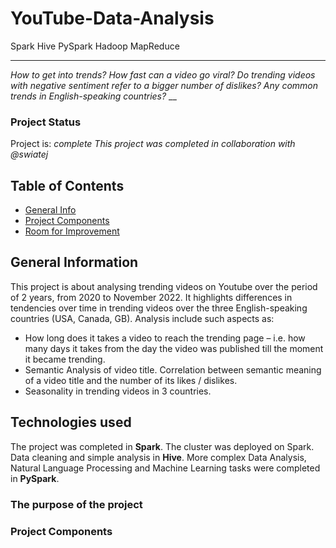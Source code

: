 # YouTube-Data-Analysis

Spark Hive PySpark Hadoop MapReduce

___
_How to get into trends? How fast can a video go viral? Do trending videos with negative sentiment refer to a bigger number of dislikes? Any common trends in English-speaking countries?_
__ 

### Project Status
Project is: _complete_
_This project was completed in collaboration with @swiatej_

## Table of Contents
* [General Info](#general-information)
* [Project Components](#project-components)
* [Room for Improvement](#room-for-improvement)

## General Information
This project is about analysing trending videos on Youtube over the period of 2 years, from 2020 to November 2022. It highlights differences in tendencies over time in trending videos over the three English-speaking countries (USA, Canada, GB). Analysis include such aspects as:
* How long does it takes a video to reach the trending page – i.e. how many days it takes from the day the video was published till the moment it became trending.
* Semantic Analysis of video title. Correlation between semantic meaning of a video title and the number of its likes / dislikes.
* Seasonality in trending videos in 3 countries.

## Technologies used
The project was completed in **Spark**. The cluster was deployed on Spark. 
Data cleaning and simple analysis in **Hive**.
More complex Data Analysis, Natural Language Processing and Machine Learning tasks were completed in **PySpark**. 

### The purpose of the project

### Project Components
